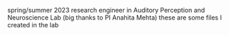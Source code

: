 
spring/summer 2023
research engineer in Auditory Perception and Neuroscience Lab (big thanks to PI Anahita Mehta)
these are some files I created in the lab

